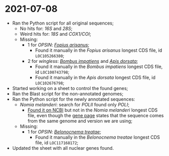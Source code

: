 # 2021-07-08

- Ran the Python script for all original sequences;
	- No hits for: *16S* and *28S*;
	- Weird hits for: *18S* and *COX1/COI*;
	- Missing: 
		- 1 for *OPSIN*: [*Fopius arisanus*](https://www.ncbi.nlm.nih.gov/nuccore/XM_011304500.1?from=182&to=1306&report=fasta);
			- Found it manually in the *Fopius arisanus* longest CDS file, id `LOC105266380`;
		- 2 for *wingless*: [*Bombus impatiens*](https://www.ncbi.nlm.nih.gov/nuccore/XM_024369915.2?from=1124&to=2431&report=fasta) and [*Apis dorsata*](https://www.ncbi.nlm.nih.gov/nuccore/XM_006623449.2?from=484&to=1668&report=fasta);
			- Found it manually in the *Bombus impatiens* longest CDS file, id `LOC100743798`;
			- Found it manually in the *Apis dorsata* longest CDS file, id `LOC102676798`;
- Started working on a sheet to control the found genes;
- Ran the Blast script for the non-annotated genomes;
- Ran the Python script for the newly annotated sequences:
	- *Nomia melanderi*: search for *POLII* found only *POLI*;
		- [Found it on NCBI](https://www.ncbi.nlm.nih.gov/nuccore/XM_031971036.1?from=75&to=5237&report=fasta) but not in the *Nomia melanderi* longest CDS file, even though the [gene page](https://www.ncbi.nlm.nih.gov/gene/116424521) states that the sequence comes from the same genome and version we are using;
	- Missing:
		- 1 for *OPSIN*: [*Belonocnema treatae*](https://www.ncbi.nlm.nih.gov/nuccore/XM_033353613.1?from=200&to=1339&report=fasta);
			- Found it manually in the *Belonocnema treatae* longest CDS file, id `LOC117168172`;
- Updated the sheet with all nuclear genes found.
	